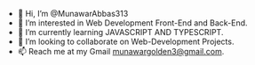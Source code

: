 - 👋 Hi, I’m @MunawarAbbas313
- 👀 I’m interested in Web Development Front-End and Back-End.
- 🌱 I’m currently learning JAVASCRIPT AND TYPESCRIPT.
- 💞️ I’m looking to collaborate on Web-Development Projects.
- 📫 Reach me at my Gmail munawargolden3@gmail.com.

<!---
MunawarAbbas313/MunawarAbbas313 is a ✨ special ✨ repository because its `README.md` (this file) appears on your GitHub profile.
You can click the Preview link to take a look at your changes.
--->
